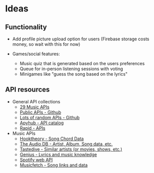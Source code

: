 # Ideas

## Functionality

- Add profile picture upload option for users (Firebase storage costs money, so wait with this for now)

- Games/social features:
  - Music quiz that is generated based on the users preferences
  - Queue for in-person listening sessions with voting
  - Minigames like "guess the song based on the lyrics"

## API resources

- General API collections
  - [29 Music APIs](https://publicapis.dev/category/music)
  - [Public APIs - Github](https://github.com/public-apis/public-apis)
  - [Lots of random APIs - Github](https://github.com/whizkydee/Awesome-APIs)
  - [Apyhub - API catalog](https://apyhub.com/catalog?ref=public_apis&utm_medium=website)
  - [Rapid - APIs](https://rapidapi.com/hub)
- Music APIs
  - [Hooktheory - Song Chord Data](https://www.hooktheory.com/api/trends/docs)
  - [The Audio DB - Artist, Album, Song data, etc.](https://www.theaudiodb.com/api_guide.php?ref=public_apis&utm_medium=website)
  - [Tastedive - Similar artists (or movies, shows, etc.)](https://tastedive.com/read/api?ref=public_apis&utm_medium=website)
  - [Genius - Lyrics and music knowledge](https://docs.genius.com/?ref=public_apis&utm_medium=website)
  - [Spotify web API](https://developer.spotify.com/documentation/web-api?ref=public_apis&utm_medium=website)
  - [Musicfetch - Song links and data](https://musicfetch.io/)

